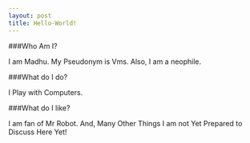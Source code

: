 ```yaml
---
layout: post
title: Hello-World!
---
```


###Who Am I?

I am Madhu.
My Pseudonym is Vms.
Also, I am a neophile.

###What do I do?

I Play with Computers.

###What do I like?

I am fan of Mr Robot.
And, Many Other Things I am not Yet Prepared to Discuss Here Yet!
